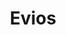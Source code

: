 ---
layout: startup_page
title: "Evios"
id: "myevios.com"
permalink: "/eviosmyevios.com04202025/"
website: "https://www.myevios.com/"
funding_round: "Series A"
funding_amount: "£4M"
investors: "Beringea"
about: "Evios is a UK-based company specializing in at-home EV charging solutions. They provide installation services and are a preferred installer for Porsche and a preferred supplier for Jaguar Land Rover in the UK. Through acquisitions, Evios has expanded its offerings and market reach within the EV charging infrastructure sector."
markets: "Electric Vehicle Charging, Automotive, Alternative Energy Equipment, CleanTech"
hq: "Bedford, Bedfordshire, United Kingdom"
founded_year: "2021"
linkedin: "https://www.linkedin.com/company/evios-plc"
twitter: ""
instagram: ""
facebook: "https://www.facebook.com/eviosplc"
crunchbase: "https://www.crunchbase.com/organization/evios"
pitchbook: "https://pitchbook.com/profiles/company/499887-28"

# SEO Optimization
meta_title: "Evios - Series A Funding (£4M)"
meta_description: "Evios, Evios is a UK-based company specializing in at-home EV charging solutions. They provide installation services and are a preferred installer for Porsch..."
meta_keywords: "Evios, Electric Vehicle Charging, Automotive, Alternative Energy Equipment, CleanTech, Series A funding"
canonical_url: "https://pkprojectstartups.github.io/projectstartups.com/eviosmyevios.com04202025/"
---
